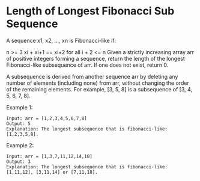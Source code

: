 # Length of Longest Fibonacci Sub Sequence

A sequence x1, x2, ..., xn is Fibonacci-like if:

n >= 3
xi + xi+1 == xi+2 for all i + 2 <= n
Given a strictly increasing array arr of positive integers forming a sequence, return the length of the longest Fibonacci-like subsequence of arr. If one does not exist, return 0.

A subsequence is derived from another sequence arr by deleting any number of elements (including none) from arr, without changing the order of the remaining elements. For example, [3, 5, 8] is a subsequence of [3, 4, 5, 6, 7, 8].

 

Example 1:

    Input: arr = [1,2,3,4,5,6,7,8]
    Output: 5
    Explanation: The longest subsequence that is fibonacci-like: [1,2,3,5,8].

Example 2:

    Input: arr = [1,3,7,11,12,14,18]
    Output: 3
    Explanation: The longest subsequence that is fibonacci-like: [1,11,12], [3,11,14] or [7,11,18].